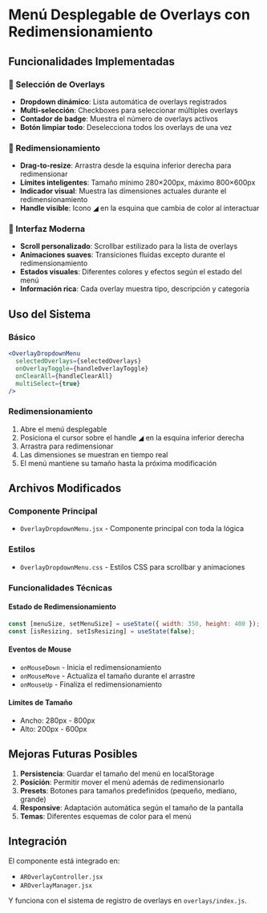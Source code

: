 # Menú Desplegable de Overlays con Redimensionamiento

## Funcionalidades Implementadas

### 🎯 Selección de Overlays
- **Dropdown dinámico**: Lista automática de overlays registrados
- **Multi-selección**: Checkboxes para seleccionar múltiples overlays
- **Contador de badge**: Muestra el número de overlays activos
- **Botón limpiar todo**: Deselecciona todos los overlays de una vez

### 📏 Redimensionamiento
- **Drag-to-resize**: Arrastra desde la esquina inferior derecha para redimensionar
- **Límites inteligentes**: Tamaño mínimo 280×200px, máximo 800×600px
- **Indicador visual**: Muestra las dimensiones actuales durante el redimensionamiento
- **Handle visible**: Icono ◢ en la esquina que cambia de color al interactuar

### 🎨 Interfaz Moderna
- **Scroll personalizado**: Scrollbar estilizado para la lista de overlays
- **Animaciones suaves**: Transiciones fluidas excepto durante el redimensionamiento
- **Estados visuales**: Diferentes colores y efectos según el estado del menú
- **Información rica**: Cada overlay muestra tipo, descripción y categoría

## Uso del Sistema

### Básico
```jsx
<OverlayDropdownMenu
  selectedOverlays={selectedOverlays}
  onOverlayToggle={handleOverlayToggle}
  onClearAll={handleClearAll}
  multiSelect={true}
/>
```

### Redimensionamiento
1. Abre el menú desplegable
2. Posiciona el cursor sobre el handle ◢ en la esquina inferior derecha
3. Arrastra para redimensionar
4. Las dimensiones se muestran en tiempo real
5. El menú mantiene su tamaño hasta la próxima modificación

## Archivos Modificados

### Componente Principal
- `OverlayDropdownMenu.jsx` - Componente principal con toda la lógica

### Estilos
- `OverlayDropdownMenu.css` - Estilos CSS para scrollbar y animaciones

### Funcionalidades Técnicas

#### Estado de Redimensionamiento
```jsx
const [menuSize, setMenuSize] = useState({ width: 350, height: 400 });
const [isResizing, setIsResizing] = useState(false);
```

#### Eventos de Mouse
- `onMouseDown` - Inicia el redimensionamiento
- `onMouseMove` - Actualiza el tamaño durante el arrastre
- `onMouseUp` - Finaliza el redimensionamiento

#### Límites de Tamaño
- Ancho: 280px - 800px
- Alto: 200px - 600px

## Mejoras Futuras Posibles

1. **Persistencia**: Guardar el tamaño del menú en localStorage
2. **Posición**: Permitir mover el menú además de redimensionarlo
3. **Presets**: Botones para tamaños predefinidos (pequeño, mediano, grande)
4. **Responsive**: Adaptación automática según el tamaño de la pantalla
5. **Temas**: Diferentes esquemas de color para el menú

## Integración

El componente está integrado en:
- `AROverlayController.jsx`
- `AROverlayManager.jsx`

Y funciona con el sistema de registro de overlays en `overlays/index.js`.
